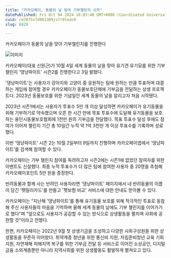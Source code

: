 ```yaml
---
title: "카카오페이, 동물의 날 맞아 기부챌린지 시작"
datePublished: Fri Oct 04 2024 16:03:40 GMT+0000 (Coordinated Universal Time)
cuid: cm7075s7d001309js7r9lean9
slug: 6820

---
```



카카오페이가 동물의 날을 맞아 기부챌린지를 진행한다

![이미지](https://cdn.hashnode.com/res/hashnode/image/upload/v1739261112097/ace7a40d-6c18-4a4f-bc17-2de0459df39d.jpeg)

카카오페이(대표 신원근)가 10월 4일 세계 동물의 날을 맞아 유기견∙유기묘를 위한 기부 챌린지 '댕냥파이트' 시즌2를 진행한다고 3일 밝혔다.

'댕냥파이트'는 사용자가 강아지와 고양이 중 응원하는 팀에 원하는 만큼 투표하며 대결하는 게임에 참여할 경우 카카오페이가 동물보호단체에 기부금을 전달하는 상생 프로젝트다. 2023년 동물보호를 위한 기념일인 세계 동물의 날을 알리고자 처음 시작됐다.

2023년 시즌1에서는 사용자가 투표수 5만 개 이상 달성하면 카카오페이가 유기동물을 위해 기부하기로 약속했으며 오픈 한 시간 만에 목표 투표수에 도달해 유기동물을 보호하는 용인시동물보호협회에 1천만 원의 기부금을 전달했다. 목표 투표수 달성 후에도 참여가 이어져 챌린지 기간 총 10일간 누적 약 1억 3천만 개 이상 투표수를 기록하며 성료했다.

이번 '댕냥파이트' 시즌 2는 10월 2일부터 9일까지 진행하며 카카오페이앱에서 '댕냥파이트'를 검색해 참여할 수 있다.

카카오페이는 기부 챌린지 참여를 독려하고자 시즌2에는 시즌1에 없었던 참여자를 위한 이벤트도 신설했다. 최종 누적 투표수가 더 많은 팀에 참여한 사용자 중 20명을 추첨해 카카오페이포인트 5만 원을 증정한다.

반려동물과 함께 사는 반려인 사용자라면 '댕냥파이트' 페이지에서 내 반려동물의 이름이 담긴 '펫밀리카드'를 만들고 '펫보험 비교' 서비스에 대한 안내도 받아볼 수 있다.

카카오페이는 "지난해 '댕냥파이트'를 통해 유기동물 보호를 위해 적극적인 투표로 동참해 주신 사용자들의 마음을 기억하며 올해 세계 동물의 날에도 기부 챌린지를 이어가기로 했다"며 "앞으로도 사용자가 공감할 수 있는 방식으로 상생활동을 펼치며 사회에 공헌할 것"이라고 전했다.

한편, 카카오페이는 2022년 9월 첫 상생기금을 조성하고 다양한 사회구성원을 위한 상생활동을 꾸준히 이어왔다. 취약계층 청년을 위한 통신비 지원, 자립준비청년 교육 기회 지원, 자연재해 피해지역 복구를 위한 기부금 전달 등 서비스로 이어진 소상공인, 디지털 금융 소외계층뿐만 아니라 지역사회를 위한 상생활동도 활발하게 펼쳐오고 있다.